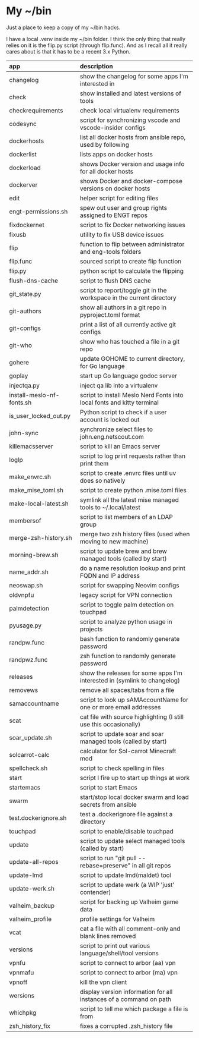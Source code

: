 # My ~/bin

Just a place to keep a copy of my ~/bin hacks.

I have a local .venv inside my ~/bin folder.  I think the only thing that really
relies on it is the flip.py script (through flip.func).  And as I recall all it
really cares about is that it has to be a recent 3.x Python.

| app                       | description                                                              |
| :------------------------ | :----------------------------------------------------------------------- |
| changelog                 | show the changelog for some apps I'm interested in                       |
| check                     | show installed and latest versions of tools                              |
| checkrequirements         | check local virtualenv requirements                                      |
| codesync                  | script for synchronizing vscode and vscode-insider configs               |
| dockerhosts               | list all docker hosts from ansible repo, used by following               |
| dockerlist                | lists apps on docker hosts                                               |
| dockerload                | shows Docker version and usage info for all docker hosts                 |
| dockerver                 | shows Docker and docker-compose versions on docker hosts                 |
| edit                      | helper script for editing files                                          |
| engt-permissions.sh       | spew out user and group rights assigned to ENGT repos                    |
| fixdockernet              | script to fix Docker networking issues                                   |
| fixusb                    | utility to fix USB device issues                                         |
| flip                      | function to flip between administrator and eng-tools folders             |
| flip.func                 | sourced script to create flip function                                   |
| flip.py                   | python script to calculate the flipping                                  |
| flush-dns-cache           | script to flush DNS cache                                                |
| git_state.py              | script to report/toggle git in the workspace in the current directory    |
| git-authors               | show all authors in a git repo in pyproject.toml format                  |
| git-configs               | print a list of all currently active git configs                         |
| git-who                   | show who has touched a file in a git repo                                |
| gohere                    | update GOHOME to current directory, for Go language                      |
| goplay                    | start up Go language godoc server                                        |
| injectqa.py               | inject qa lib into a virtualenv                                          |
| install-meslo-nf-fonts.sh | script to install Meslo Nerd Fonts into local fonts and kitty terminal   |
| is_user_locked_out.py     | Python script to check if a user account is locked out                   |
| john-sync                 | synchronize select files to john.eng.netscout.com                        |
| killemacsserver           | script to kill an Emacs server                                           |
| loglp                     | script to log print requests rather than print them                      |
| make_envrc.sh             | script to create .envrc files until uv does so natively                  |
| make_mise_toml.sh         | script to create python .mise.toml files                                 |
| make-local-latest.sh      | symlink all the latest mise managed tools to ~/.local/latest             |
| membersof                 | script to list members of an LDAP group                                  |
| merge-zsh-history.sh      | merge two zsh history files (used when moving to new machine)            |
| morning-brew.sh           | script to update brew and brew managed tools (called by start)           |
| name_addr.sh              | do a name resolution lookup and print FQDN and IP address                |
| neoswap.sh                | script for swapping Neovim configs                                       |
| oldvnpfu                  | legacy script for VPN connection                                         |
| palmdetection             | script to toggle palm detection on touchpad                              |
| pyusage.py                | script to analyze python usage in projects                               |
| randpw.func               | bash function to randomly generate password                              |
| randpwz.func              | zsh function to randomly generate password                               |
| releases                  | show the releases for some apps I'm interested in (symlink to changelog) |
| removews                  | remove all spaces/tabs from a file                                       |
| samaccountname            | script to look up sAMAccountName for one or more email addresses         |
| scat                      | cat file with source highlighting (I still use this occasionally)        |
| soar_update.sh            | script to update soar and soar managed tools (called by start)           |
| solcarrot-calc            | calculator for Sol-carrot Minecraft mod                                  |
| spellcheck.sh             | script to check spelling in files                                        |
| start                     | script I fire up to start up things at work                              |
| startemacs                | script to start Emacs                                                    |
| swarm                     | start/stop local docker swarm and load secrets from ansible              |
| test.dockerignore.sh      | test a .dockerignore file against a directory                            |
| touchpad                  | script to enable/disable touchpad                                        |
| update                    | script to update select managed tools (called by start)                  |
| update-all-repos          | script to run "git pull --rebase=preserve" in all git repos              |
| update-lmd                | script to update lmd(maldet) tool                                        |
| update-werk.sh            | script to update werk (a WIP 'just' contender)                           |
| valheim_backup            | script for backing up Valheim game data                                  |
| valheim_profile           | profile settings for Valheim                                             |
| vcat                      | cat a file with all comment-only and blank lines removed                 |
| versions                  | script to print out various language/shell/tool versions                 |
| vpnfu                     | script to connect to arbor (aa) vpn                                      |
| vpnmafu                   | script to connect to arbor (ma) vpn                                      |
| vpnoff                    | kill the vpn client                                                      |
| wersions                  | display version information for all instances of a command on path       |
| whichpkg                  | script to tell me which package a file is from                           |
| zsh_history_fix           | fixes a corrupted .zsh_history file                                      |
